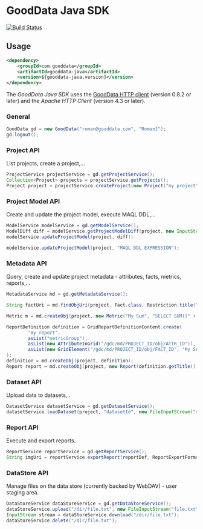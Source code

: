 # GoodData Java SDK

[![Build Status](https://travis-ci.org/martiner/gooddata-java.png?branch=master)](https://travis-ci.org/martiner/gooddata-java)

## Usage

```xml
<dependency>
    <groupId>com.gooddata</groupId>
    <artifactId>gooddata-java</artifactId>
    <version>${gooddata-java.version}</version>
</dependency>
```

The *GoodData Java SDK* uses the [GoodData HTTP client](https://github.com/gooddata/gooddata-http-client) (version 0.8.2 or later)
and the *Apache HTTP Client* (version 4.3 or later).

### General

```java
GoodData gd = new GoodData("roman@gooddata.com", "Roman1");
gd.logout();
```

### Project API

List projects, create a project,...
```java
ProjectService projectService = gd.getProjectService();
Collection<Project> projects = projectService.getProjects();
Project project = projectService.createProject(new Project("my project", "MyToken")).get();
```

### Project Model API

Create and update the project model, execute MAQL DDL,...

```java
ModelService modelService = gd.getModelService();
ModelDiff diff = modelService.getProjectModelDiff(project, new InputStreamReader(getClass().getResourceAsStream("/model.json"))).get();
modelService.updateProjectModel(project, diff);

modelService.updateProjectModel(project, "MAQL DDL EXPRESSION");
```

### Metadata API

Query, create and update project metadata - attributes, facts, metrics, reports,...

```java
MetadataService md = gd.getMetadataService();

String factUri = md.findObjUri(project, Fact.class, Restriction.title("myfact"));

Metric m = md.createObj(project, new Metric("My Sum", "SELECT SUM([" + factUri + "])", "#,##0"));

ReportDefinition definition = GridReportDefinitionContent.create(
        "my report",
        asList("metricGroup"),
        asList(new AttributeInGrid("/gdc/md/PROJECT_ID/obj/ATTR_ID")),
        asList(new GridElement("/gdc/md/PROJECT_ID/obj/FACT_ID", "My Sum"))
);
definition = md.createObj(project, definition);
Report report = md.createObj(project, new Report(definition.getTitle(), definition.getUri(), null));
```

### Dataset API

Upload data to datasets,..

```java
DatasetService datasetService = gd.getDatasetService();
datasetService.loadDataset(project, "datasetId", new FileInputStream("data.csv")).get();
```

### Report API

Execute and export reports.

```java
ReportService reportService = gd.getReportService();
String imgUri = reportService.exportReport(reportDef, ReportExportFormat.PNG);
```

### DataStore API

Manage files on the data store (currently backed by WebDAV) - user staging area.

```java
DataStoreService dataStoreService = gd.getDataStoreService();
dataStoreService.upload("/dir/file.txt", new FileInputStream("file.txt"));
InputStream stream = dataStoreService.download("/dir/file.txt");
dataStoreService.delete("/dir/file.txt");
```
